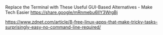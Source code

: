 Replace the Terminal with These Useful GUI-Based Alternatives - Make Tech Easier https://share.google/mRnmebu6IlY3WrgBj

https://www.zdnet.com/article/8-free-linux-apps-that-make-tricky-tasks-surprisingly-easy-no-command-line-required/
